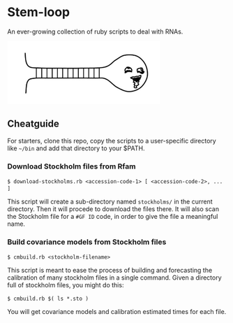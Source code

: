 # Stem-loop
An ever-growing collection of ruby scripts to deal with RNAs.

<img src="https://github.com/jmberros/stem-loop/blob/master/stem-loop.png" width="350">

## Cheatguide

For starters, clone this repo, copy the scripts to a user-specific directory like `~/bin` and add that directory to your $PATH.

### Download Stockholm files from Rfam
```shell
$ download-stockholms.rb <accession-code-1> [ <accession-code-2>, ... ]
```
This script will create a sub-directory named `stockholms/` in the current directory. Then it will procede to download the files there. It will also scan the Stockholm file for a `#GF ID` code, in order to give the file a meaningful name.

### Build covariance models from Stockholm files
```shell
$ cmbuild.rb <stockholm-filename>
```
This script is meant to ease the process of building and forecasting the calibration of many stockholm files in a single command. Given a directory full of stockholm files, you might do this:
```shell
$ cmbuild.rb $( ls *.sto )
```
You will get covariance models and calibration estimated times for each file.
